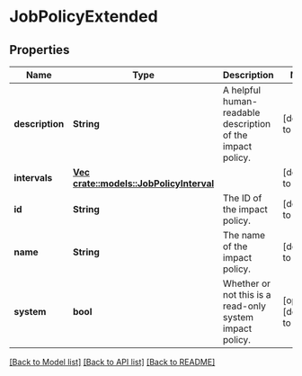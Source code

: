 # JobPolicyExtended

## Properties
Name | Type | Description | Notes
------------ | ------------- | ------------- | -------------
**description** | **String** | A helpful human-readable description of the impact policy. | [default to null]
**intervals** | [**Vec <crate::models::JobPolicyInterval>**](JobPolicyInterval.md) |  | [default to null]
**id** | **String** | The ID of the impact policy. | [default to null]
**name** | **String** | The name of the impact policy. | [default to null]
**system** | **bool** | Whether or not this is a read-only system impact policy. | [optional] [default to null]

[[Back to Model list]](../README.md#documentation-for-models) [[Back to API list]](../README.md#documentation-for-api-endpoints) [[Back to README]](../README.md)


